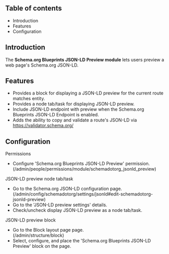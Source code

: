 Table of contents
-----------------

* Introduction
* Features
* Configuration


Introduction
------------

The **Schema.org Blueprints JSON-LD Preview module** lets users preview a web page's
Schema.org JSON-LD.


Features
--------

- Provides a block for displaying a JSON-LD preview for the 
  current route matches entity.
- Provides a node tab/task for displaying JSON-LD preview.
- Include JSON-LD endpoint with preview when the Schema.org Blueprints JSON-LD 
  Endpoint is enabled. 
- Adds the ability to copy and validate a route's JSON-LD via
  https://validator.schema.org/  

  
Configuration
-------------

Permissions

- Configure 'Schema.org Blueprints JSON-LD Preview' permission.  
  (/admin/people/permissions/module/schemadotorg\_jsonld\_preview)

JSON-LD preview node tab/task

- Go to the Schema.org JSON-LD configuration page.  
  (/admin/config/schemadotorg/settings/jsonld#edit-schemadotorg-jsonld-preview)
- Go to the 'JSON-LD preview settings' details.
- Check/uncheck display JSON-LD preview as a node tab/task.

JSON-LD preview block

- Go to the Block layout page page.  
  (/admin/structure/block)
- Select, configure, and place the 'Schema.org Blueprints JSON-LD Preview' block
  on the page.
